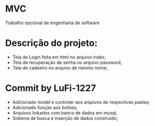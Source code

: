 # MVC
Trabalho opcional de engenharia de software

# Descrição do projeto:
- Tela de Login feita em html no arquivo index;
- Tela de recuperação de senha no arquivo password;
- Tela de cadastro no arquivo de mesmo nome;

# Commit by LuFi-1227
- Adicionado model e controler aos arquivos de respectivas pastas;
- Adicionado função aos botões;
- Arquivos linkados com banco de dados em mysql;
- Sistema de busca e inserção de dados construído;
